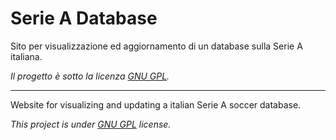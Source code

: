 Serie A Database
==============

Sito per visualizzazione ed aggiornamento di un database sulla Serie A italiana.

*Il progetto è sotto la licenza [GNU GPL](COPYING).*

-------------------------------------------------------------------------------

Website for visualizing and updating a italian Serie A soccer database.

*This project is under [GNU GPL](COPYING) license.*
